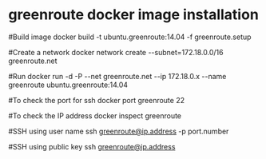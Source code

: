 # greenroute docker image installation
#Build image 
docker build -t ubuntu.greenroute:14.04 -f greenroute.setup

#Create a network 
docker network create --subnet=172.18.0.0/16 greenroute.net

#Run
docker run  -d -P --net greenroute.net --ip 172.18.0.x --name greenroute ubuntu.greenroute:14.04

#To check the port for ssh
docker port greenroute 22

#To check the IP address
docker inspect greenroute

#SSH using user name
ssh greenroute@ip.address -p port.number

#SSH using public key
ssh greenroute@ip.address